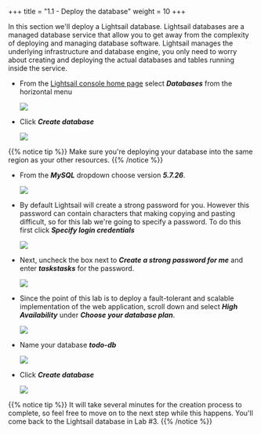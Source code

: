 +++
title = "1.1 - Deploy the database"
weight = 10
+++

In this section we'll deploy a Lightsail database. Lightsail databases are a managed database service that allow you to get away from the complexity of deploying and managing database software. Lightsail manages the underlying infrastructure and database engine, you only need to worry about creating and deploying the actual databases and tables running inside the service. 

* From the <a href="https://lightsail.aws.amazon.com/ls/webapp/home/" target="_blank">Lightsail console home page</a> select ***Databases*** from the horizontal menu

    ![](../../images/databases-menu.jpg?classes=border)

* Click ***Create database***

    ![](../../images/create-database.jpg?classes=border)

{{% notice tip %}}
Make sure you're deploying your database into the same region as your other resources.
{{% /notice %}}


* From the ***MySQL*** dropdown choose version ***5.7.26***. 

    ![](../../images/database_version.jpg?classes=border)

* By default Lightsail will create a strong password for you. However this password can contain characters that making copying and pasting difficult, so for this lab we're going to specify a password. To do this first click ***Specify login credentials*** 

    ![](../../images/specify_credentials.jpg?classes=border)

* Next, uncheck the box next to ***Create a strong password for me*** and enter ***taskstasks*** for the password. 

    ![](../../images/password.jpg?classes=border)

* Since the point of this lab is to deploy a fault-tolerant and scalable implementation of the web application, scroll down and select ***High Availability*** under ***Choose your database plan***.

    ![](../../images/ha.jpg?classes=border)

* Name your database ***todo-db***

    ![](../../images/name-db.jpg?classes=border)

* Click ***Create database*** 

    ![](../../images/create-db.jpg?classes=border)

{{% notice tip %}}
It will take several minutes for the creation process to complete, so feel free to move on to the next step while this happens. You'll come back to the Lightsail database in Lab #3.
{{% /notice %}}   